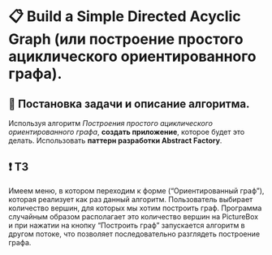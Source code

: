 # 📋 Build a Simple Directed Acyclic Graph (или построение простого ациклического ориентированного графа).
## 📖 Постановка задачи и описание алгоритма.
Используя алгоритм _Построения простого ациклического ориентированного графа_, __создать приложение__, которое будет это делать. Использовать __паттерн разработки Abstract Factory__.

## ❗ ТЗ
Имеем меню, в котором переходим к форме (“Ориентированный граф”), которая реализует как раз данный алгоритм.
Пользователь выбирает количество вершин, для которых мы хотим построить граф. Программа случайным образом располагает это количество вершин на PictureBox и при нажатии на кнопку “Построить граф” запускается алгоритм в другом потоке, что позволяет последовательно разглядеть построение графа. 


